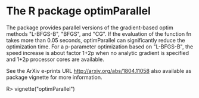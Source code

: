 The R package optimParallel 
===========================

The package provides parallel versions of the gradient-based optim methods
"L-BFGS-B", "BFGS", and "CG". If the evaluation of the function fn takes more than 0.05 seconds,
optimParallel can significantly reduce the optimization time. For a p-parameter optimization based
on "L-BFGS-B", the speed increase is about factor 1+2p when no analytic gradient is specified and
1+2p processor cores are available.

See the ArXiv e-prints URL http://arxiv.org/abs/1804.11058
also available as package vignette for more information.

R> vignette("optimParallel")